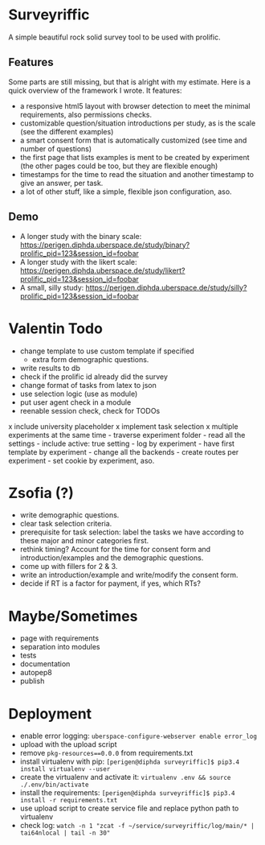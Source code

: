 # Surveyriffic

A simple beautiful rock solid survey tool to be used with prolific.

## Features

Some parts are still missing, but that is alright with my estimate.
Here is a quick overview of the framework I wrote. It features:

 - a responsive html5 layout with browser detection to meet the minimal
   requirements, also permissions checks.
 - customizable question/situation introductions per study, as is
   the scale (see the different examples)
 - a smart consent form that is automatically customized (see time and
   number of questions)
 - the first page that lists examples is ment to be created by
   experiment (the other pages could be too, but they are flexible
   enough)
 - timestamps for the time to read the situation and another timestamp
   to give an answer, per task.
 - a lot of other stuff, like a simple, flexible json configuration, aso.

## Demo

 - A longer study with the binary scale: <https://perigen.diphda.uberspace.de/study/binary?prolific_pid=123&session_id=foobar>
 - A longer study with the likert scale: <https://perigen.diphda.uberspace.de/study/likert?prolific_pid=123&session_id=foobar>
 - A small, silly study: <https://perigen.diphda.uberspace.de/study/silly?prolific_pid=123&session_id=foobar>

# Valentin Todo

 - change template to use custom template if specified
     - extra form demographic questions.
 - write results to db
 - check if the prolific id already did the survey
 - change format of tasks from latex to json
 - use selection logic (use as module)
 - put user agent check in a module
 - reenable session check, check for TODOs

 x include university placeholder
 x implement task selection
 x multiple experiments at the same time
     - traverse experiment folder
         - read all the settings
         - include active: true setting
         - log by experiment
         - have first template by experiment
     - change all the backends
         - create routes per experiment
         - set cookie by experiment, aso.


# Zsofia (?)

- write demographic questions.
- clear task selection criteria.
- prerequisite for task selection: label the tasks we have according to these major and minor categories first.
- rethink timing? Account for the time for consent form and introduction/examples and the demographic questions.
- come up with fillers for 2 & 3.
- write an introduction/example and write/modify the consent form.
- decide if RT is a factor for payment, if yes, which RTs?

# Maybe/Sometimes

 - page with requirements
 - separation into modules
 - tests
 - documentation
 - autopep8
 - publish

# Deployment

 - enable error logging: ``uberspace-configure-webserver enable error_log``
 - upload with the upload script
 - remove ``pkg-resources==0.0.0`` from requirements.txt
 - install virtualenv with pip: ``[perigen@diphda surveyriffic]$ pip3.4 install virtualenv --user``
 - create the virtualenv and activate it: ``virtualenv .env && source ./.env/bin/activate``
 - install the requirements: ``[perigen@diphda surveyriffic]$ pip3.4 install -r requirements.txt``
 - use upload script to create service file and replace python path to virtualenv
 - check log: ``watch -n 1 "zcat -f ~/service/surveyriffic/log/main/* | tai64nlocal | tail -n 30"``
